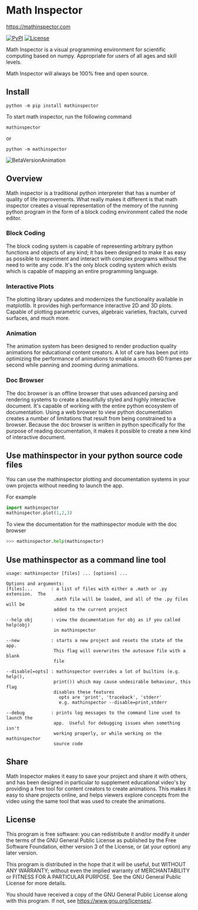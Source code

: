 # Math Inspector

<https://mathinspector.com>

[![PyPI](https://img.shields.io/pypi/v/mathinspector)](https://pypi.org/project/mathinspector)
[![License](https://img.shields.io/pypi/l/mathinspector)](https://github.com/MathInspector/MathInspector/blob/master/LICENSE)

Math Inspector is a visual programming environment for scientific computing based on numpy. Appropriate for users of all ages and skill levels. 

Math Inspector will always be 100% free and open source.

## Install

`python -m pip install mathinspector`

To start math inspector, run the following command

`mathinspector`

or

`python -m mathinspector`


![BetaVersionAnimation](https://mathinspector.com/img/beta-scene-full.gif)

## Overview

Math inspector is a traditional python interpreter that has a number of quality of life improvements.  What really makes it different is that math inspector creates a visual representation of the memory of the running python program in the form of a block coding environment called the node editor.

### Block Coding
The block coding system is capable of representing arbitrary python functions and objects of any kind; it has been designed to make it as easy as possible to experiment and interact with complex programs without the need to write any code.  It's the only block coding system which exists which is capable of mapping an entire programming language.  

### Interactive Plots
The plotting library updates and modernizes the functionality available in matplotlib. It provides high performance interactive 2D and 3D plots. Capable of plotting parametric curves, algebraic varieties, fractals, curved surfaces, and much more.

### Animation
The animation system has been designed to render production quality animations for educational content creators. A lot of care has been put into optimizing the performance of animations to enable a smooth 60 frames per second while panning and zooming during animations.

### Doc Browser
The doc browser is an offline browser that uses advanced parsing and rendering systems to create a beautifully styled and highly interactive document.  It's capable of working with the entire python ecosystem of documentation.  Using a web browser to view python documentation creates a number of limitations that result from being constrained to a browser.  Because the doc browser is written in python specifically for the purpose of reading documentation, it makes it possible to create a new kind of interactive document.

## Use mathinspector in your python source code files

You can use the mathinspector plotting and documentation systems in your own projects without needing to launch the app.

For example
```python
import mathinspector
mathinspector.plot(1,2,3)
```

To view the documentation for the mathinspector module with the doc browser
```python
>>> mathinspector.help(mathinspector)
``` 

## Use mathinspector as a command line tool
```
usage: mathinspector [files] ... [options] ... 

Options and arguments:
[files]...       : a list of files with either a .math or .py extension.  The
                  .math file will be loaded, and all of the .py files will be
                  added to the current project

--help obj       : view the documentation for obj as if you called help(obj)
                  in mathinspector

--new            : starts a new project and resets the state of the app.
                  This flag will overwrites the autosave file with a blank
                  file

--disable[=opts] : mathinspector overrides a lot of builtins (e.g. help(),
                  print()) which may cause undesirable behaviour, this flag
                  disables these features
                    opts are 'print', 'traceback', 'stderr'
                    e.g. mathinspector --disable=print,stderr

--debug          : prints log messages to the command line used to launch the
                  app.  Useful for debugging issues when something isn't
                  working properly, or while working on the mathinspector
                  source code

```

## Share
Math Inspector makes it easy to save your project and share it with others, and has been designed in particular to supplement educational video's by providing a free tool for content creators to create animations.  This makes it easy to share projects online, and helps viewers explore concepts from the video using the same tool that was used to create the animations.


License
---
This program is free software: you can redistribute it and/or modify
it under the terms of the GNU General Public License as published by
the Free Software Foundation, either version 3 of the License, or
(at your option) any later version.

This program is distributed in the hope that it will be useful,
but WITHOUT ANY WARRANTY; without even the implied warranty of
MERCHANTABILITY or FITNESS FOR A PARTICULAR PURPOSE.  See the
GNU General Public License for more details.

You should have received a copy of the GNU General Public License
along with this program.  If not, see <https://www.gnu.org/licenses/>.

